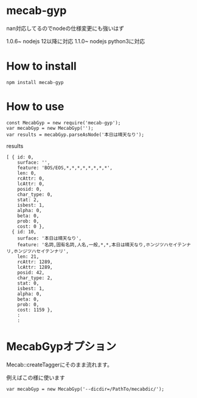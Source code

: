 # mecab-gyp
nan対応してるのでnodeの仕様変更にも強いはず

1.0.6~ nodejs 12以降に対応
1.1.0~ nodejs python3に対応

# How to install

```
npm install mecab-gyp
```

# How to use

```
const MecabGyp = new require('mecab-gyp');
var mecabGyp = new MecabGyp('');
var results = mecabGyp.parseAsNode('本日は晴天なり');
```

results
```
[ { id: 0,
    surface: '',
    feature: 'BOS/EOS,*,*,*,*,*,*,*,*',
    len: 0,
    rcAttr: 0,
    lcAttr: 0,
    posid: 0,
    char_type: 0,
    stat: 2,
    isbest: 1,
    alpha: 0,
    beta: 0,
    prob: 0,
    cost: 0 },
  { id: 10,
    surface: '本日は晴天なり',
    feature: '名詞,固有名詞,人名,一般,*,*,本日は晴天なり,ホンジツハセイテンナリ,ホンジツハセイテンナリ',
    len: 21,
    rcAttr: 1289,
    lcAttr: 1289,
    posid: 42,
    char_type: 2,
    stat: 0,
    isbest: 1,
    alpha: 0,
    beta: 0,
    prob: 0,
    cost: 1159 },
    :
    :
```

# MecabGypオプション
Mecab::createTaggerにそのまま流れます。

例えばこの様に使います
```
var mecabGyp = new MecabGyp('--dicdir=/PathTo/mecabdic/');

```
